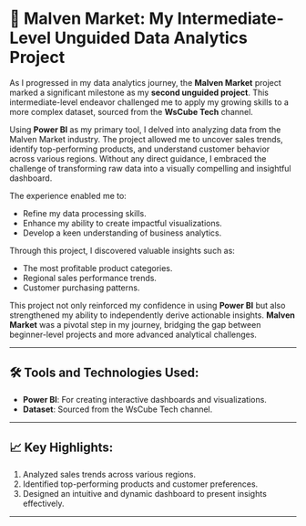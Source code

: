 # 🛒 Malven Market: My Intermediate-Level Unguided Data Analytics Project

As I progressed in my data analytics journey, the **Malven Market** project marked a significant milestone as my **second unguided project**. This intermediate-level endeavor challenged me to apply my growing skills to a more complex dataset, sourced from the **WsCube Tech** channel.

Using **Power BI** as my primary tool, I delved into analyzing data from the Malven Market industry. The project allowed me to uncover sales trends, identify top-performing products, and understand customer behavior across various regions. Without any direct guidance, I embraced the challenge of transforming raw data into a visually compelling and insightful dashboard.

The experience enabled me to:

- Refine my data processing skills.
- Enhance my ability to create impactful visualizations.
- Develop a keen understanding of business analytics.

Through this project, I discovered valuable insights such as:

- The most profitable product categories.
- Regional sales performance trends.
- Customer purchasing patterns.

This project not only reinforced my confidence in using **Power BI** but also strengthened my ability to independently derive actionable insights. **Malven Market** was a pivotal step in my journey, bridging the gap between beginner-level projects and more advanced analytical challenges.

---

## 🛠 Tools and Technologies Used:
- **Power BI**: For creating interactive dashboards and visualizations.
- **Dataset**: Sourced from the WsCube Tech channel.

---

## 📈 Key Highlights:
1. Analyzed sales trends across various regions.
2. Identified top-performing products and customer preferences.
3. Designed an intuitive and dynamic dashboard to present insights effectively.

---


